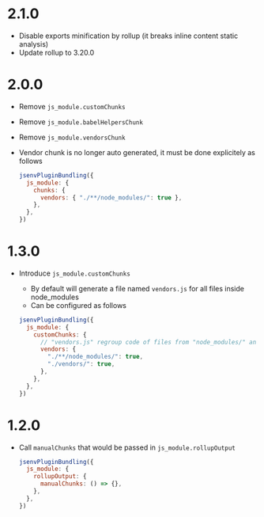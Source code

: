 # 2.1.0

- Disable exports minification by rollup (it breaks inline content static analysis)
- Update rollup to 3.20.0

# 2.0.0

- Remove `js_module.customChunks`
- Remove `js_module.babelHelpersChunk`
- Remove `js_module.vendorsChunk`
- Vendor chunk is no longer auto generated, it must be done explicitely as follows

  ```js
  jsenvPluginBundling({
    js_module: {
      chunks: {
        vendors: { "./**/node_modules/": true },
      },
    },
  })
  ```

# 1.3.0

- Introduce `js_module.customChunks`

  - By default will generate a file named `vendors.js` for all files inside node_modules
  - Can be configured as follows

  ```js
  jsenvPluginBundling({
    js_module: {
      customChunks: {
        // "vendors.js" regroup code of files from "node_modules/" and "vendors/"
        vendors: {
          "./**/node_modules/": true,
          "./vendors/": true,
        },
      },
    },
  })
  ```

# 1.2.0

- Call `manualChunks` that would be passed in `js_module.rollupOutput`

  ```js
  jsenvPluginBundling({
    js_module: {
      rollupOutput: {
        manualChunks: () => {},
      },
    },
  })
  ```
